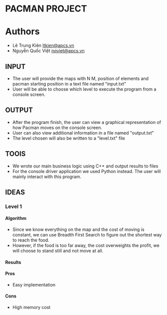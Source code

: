 # PACMAN PROJECT

# Authors
- Lê Trung Kiên <ltkien@apcs.vn>
- Nguyễn Quốc Việt <nqviet@apcs.vn>

## INPUT
- The user will provide the maps with N M, position of elements and pacman starting position in a text file named "input.txt"
- User will be able to choose which level to execute the program from a console screen.

## OUTPUT
- After the program finish, the user can view a graphical representation of how Pacman moves on the console screen.
- User can also view additional information in a file named "output.txt"
- The level chosen will also be written to a "level.txt" file

## TOOlS
- We wrote our main business logic using C++ and output results to files
- For the console driver application we used Python instead. The user will mainly interact with this program.

## IDEAS

### Level 1

#### Algorithm
- Since we know everything on the map and the cost of moving is constant, we can use Breadth First Search to figure out the shortest way to reach the food.
- However, if the food is too far away, the cost overweights the profit, we will choose to stand still and not move at all.
#### Results

#### Pros
- Easy implementation
#### Cons
- High memory cost
